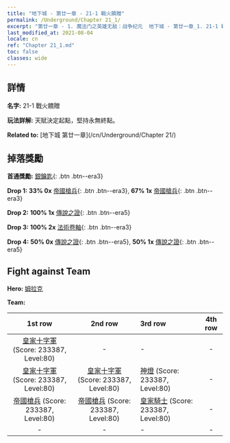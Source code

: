 ```yaml
---
title: "地下城 - 第廿一章 - 21-1 戰火饋贈"
permalink: /Underground/Chapter 21_1/
excerpt: "第廿一章 - 1. 魔法门之英雄无敌：战争纪元  地下城 - 第廿一章_1. 21-1 戰火饋贈"
last_modified_at: 2021-08-04
locale: cn
ref: "Chapter 21_1.md"
toc: false
classes: wide
---
```


## 詳情

 **名字:** 21-1 戰火饋贈

 **玩法詳解:**       天賦決定起點，堅持永無終點。

 **Related to:** [地下城 第廿一章](/cn/Underground/Chapter 21/)

## 掉落獎勵

 **首通獎勵:** [銀鑰匙](/cn/Items/con_693/){: .btn .btn--era3}

 **Drop 1:** **33% 0x** [帝國槍兵](/cn/Items/unt_190/){: .btn .btn--era3}, **67% 1x** [帝國槍兵](/cn/Items/unt_190/){: .btn .btn--era3}

 **Drop 2:** **100% 1x** [傳說之證](/cn/Items/mat_81/){: .btn .btn--era5}

 **Drop 3:** **100% 2x** [法術卷軸](/cn/Items/con_694/){: .btn .btn--era3}

 **Drop 4:** **50% 0x** [傳說之證](/cn/Items/mat_74/){: .btn .btn--era5}, **50% 1x** [傳說之證](/cn/Items/mat_74/){: .btn .btn--era5}


## Fight against Team
 **Hero:** [姆拉克](/cn/heroes/Mullich/)

 **Team:**


  | 1st row | 2nd row | 3rd row | 4th row |
  |:----:|:----:|:----|:----:|
  | [皇家十字軍](/cn/units/Swordsman/) (Score: 233387, Level:80)  | - | - | - |
  | [皇家十字軍](/cn/units/Swordsman/) (Score: 233387, Level:80)  | [皇家十字軍](/cn/units/Swordsman/) (Score: 233387, Level:80)  | [神燈](/cn/units/Genie/) (Score: 233387, Level:80)  | - |
  | [帝國槍兵](/cn/units/Pikeman/) (Score: 233387, Level:80)  | [帝國槍兵](/cn/units/Pikeman/) (Score: 233387, Level:80)  | [皇家騎士](/cn/units/Cavalier/) (Score: 233387, Level:80)  | - |
  | - | - | - | - |


